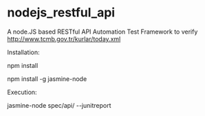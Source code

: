 # nodejs_restful_api
A node.JS based RESTful API Automation Test Framework to verify http://www.tcmb.gov.tr/kurlar/today.xml

Installation:

npm install

npm install -g jasmine-node

Execution:

jasmine-node spec/api/ --junitreport





